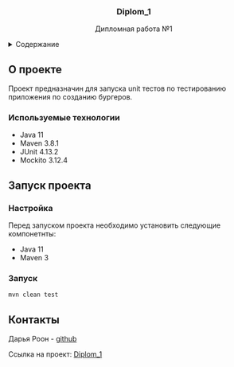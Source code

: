 <br />
<div align="center">
<h3 align="center">Diplom_1</h3>

  <p align="center">
    Дипломная работа №1
    <br />
</div>
<details>
  <summary>Содержание</summary>
  <ol>
    <li>
      <a href="#about-the-project">О проекте</a>
      <ul>
        <li><a href="#built-with">Используемые технологии</a></li>
      </ul>
    </li>
    <li>
      <a href="#getting-started">Запуск проекта</a>
      <ul>
        <li><a href="#prerequisites">Настройка</a></li>
        <li><a href="#installation">Запуск</a></li>
      </ul>
    </li>
    <li><a href="#contact">Контакты</a></li>
  </ol>
</details>

<a id="about-the-project"></a>
## О проекте
Проект предназначин для запуска unit тестов по тестированию приложения по созданию бургеров.
<a id="built-with"></a>
### Используемые технологии
* Java 11
* Maven 3.8.1
* JUnit 4.13.2
* Mockito 3.12.4

<a id="getting-started"></a>
## Запуск проекта

<a id="prerequisites"></a>
### Настройка

Перед запуском проекта необходимо установить следующие компонетнты:
* Java 11
* Maven 3

<a id="installation"></a>
### Запуск
  ```sh
  mvn clean test
  ```
<a id="contact"></a>
## Контакты

Дарья Роон - [github](https://github.com/dariaroon)

Ссылка на проект: [Diplom_1](https://github.com/dariaroon/Diplom_1)
